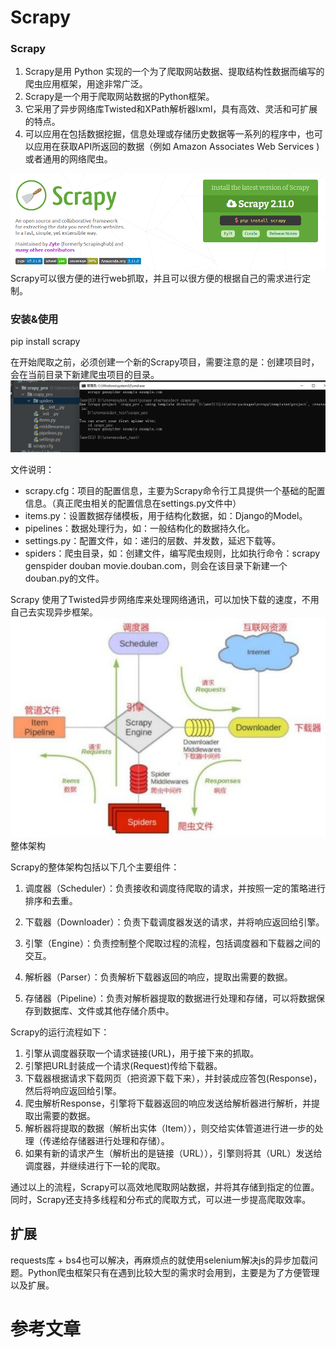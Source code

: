 # Scrapy

### Scrapy

1. Scrapy是用 Python 实现的一个为了爬取网站数据、提取结构性数据而编写的爬虫应用框架，用途非常广泛。
2. Scrapy是一个用于爬取网站数据的Python框架。
3. 它采用了异步网络库Twisted和XPath解析器lxml，具有高效、灵活和可扩展的特点。
4. 可以应用在包括数据挖掘，信息处理或存储历史数据等一系列的程序中，也可以应用在获取API所返回的数据（例如 Amazon Associates Web Services ) 或者通用的网络爬虫。

![img.png](res/img.png)
Scrapy可以很方便的进行web抓取，并且可以很方便的根据自己的需求进行定制。

### 安装&使用

pip install scrapy

在开始爬取之前，必须创建一个新的Scrapy项目，需要注意的是：创建项目时，会在当前目录下新建爬虫项目的目录。
![img_1.png](res/img_1.png)

文件说明：

* scrapy.cfg：项目的配置信息，主要为Scrapy命令行工具提供一个基础的配置信息。（真正爬虫相关的配置信息在settings.py文件中）
* items.py：设置数据存储模板，用于结构化数据，如：Django的Model。
* pipelines：数据处理行为，如：一般结构化的数据持久化。
* settings.py：配置文件，如：递归的层数、并发数，延迟下载等。
* spiders：爬虫目录，如：创建文件，编写爬虫规则，比如执行命令：scrapy genspider douban movie.douban.com，则会在该目录下新建一个douban.py的文件。

Scrapy 使用了Twisted异步网络库来处理网络通讯，可以加快下载的速度，不用自己去实现异步框架。  
![img_2.png](res/img_2.png)  
整体架构

Scrapy的整体架构包括以下几个主要组件：

1. 调度器（Scheduler）：负责接收和调度待爬取的请求，并按照一定的策略进行排序和去重。

2. 下载器（Downloader）：负责下载调度器发送的请求，并将响应返回给引擎。

3. 引擎（Engine）：负责控制整个爬取过程的流程，包括调度器和下载器之间的交互。

4. 解析器（Parser）：负责解析下载器返回的响应，提取出需要的数据。

5. 存储器（Pipeline）：负责对解析器提取的数据进行处理和存储，可以将数据保存到数据库、文件或其他存储介质中。

Scrapy的运行流程如下：

1. 引擎从调度器获取一个请求链接(URL)，用于接下来的抓取。
2. 引擎把URL封装成一个请求(Request)传给下载器。
3. 下载器根据请求下载网页（把资源下载下来），并封装成应答包(Response)，然后将响应返回给引擎。
4. 爬虫解析Response，引擎将下载器返回的响应发送给解析器进行解析，并提取出需要的数据。
5. 解析器将提取的数据（解析出实体（Item）），则交给实体管道进行进一步的处理（传递给存储器进行处理和存储）。
6. 如果有新的请求产生（解析出的是链接（URL）），引擎则将其（URL）发送给调度器，并继续进行下一轮的爬取。

通过以上的流程，Scrapy可以高效地爬取网站数据，并将其存储到指定的位置。同时，Scrapy还支持多线程和分布式的爬取方式，可以进一步提高爬取效率。

## 扩展

requests库 + bs4也可以解决，再麻烦点的就使用selenium解决js的异步加载问题。Python爬虫框架只有在遇到比较大型的需求时会用到，主要是为了方便管理以及扩展。


# 参考文章

